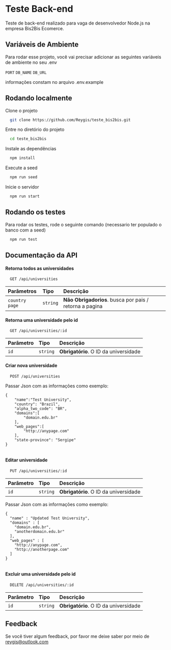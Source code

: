 
# Teste Back-end
 
Teste de back-end realizado para vaga de desenvolvedor Node.js na empresa Bis2Bis Ecomerce.

## Variáveis de Ambiente

Para rodar esse projeto, você vai precisar adicionar as seguintes variáveis de ambiente no seu .env 

`PORT`
`DB_NAME`
`DB_URL`

informações constam no arquivo .env.example

## Rodando localmente

Clone o projeto

```bash
  git clone https://github.com/Reygis/teste_bis2bis.git
```

Entre no diretório do projeto

```bash
  cd teste_bis2bis
```

Instale as dependências

```bash
  npm install
```

Execute a seed

```bash
  npm run seed
```

Inicie o servidor

```bash
  npm run start
```

## Rodando os testes

Para rodar os testes, rode o seguinte comando (necessario ter populado o banco com a seed)

```bash
  npm run test
```

## Documentação da API

#### Retorna todos as universidades

```http
  GET /api/universities
```

| Parâmetros   | Tipo       | Descrição                           |
| :--------------- | :--------- | :---------------------------------- |
| `country` `page` | `string` | **Não Obrigadorios**. busca por pais / retorna a pagina |

#### Retorna uma universidade pelo id

```http
  GET /api/universities/:id
```

| Parâmetro   | Tipo       | Descrição                                   |
| :---------- | :--------- | :------------------------------------------ |
| `id`      | `string` | **Obrigatório**. O ID da universidade |

#### Criar nova universidade

```http
  POST /api/universities
```

Passar Json com as informações como exemplo:
```
{
	"name":"Test University", 
	"country": "Brazil", 
	"alpha_two_code": "BR",
	"domains":[
		"domain.edu.br"
	],
 	"web_pages":[
		"http://anypage.com"
	],   
	"state-province": "Sergipe"
}
  
```

#### Editar universidade

```http
  PUT /api/universities/:id
```
| Parâmetro   | Tipo       | Descrição                                   |
| :---------- | :--------- | :------------------------------------------ |
| `id`      | `string` | **Obrigatório**. O ID da universidade |

Passar Json com as informações como exemplo:
```
{
  "name" : "Updated Test University",
  "domains" : [
    "domain.edu.br", 
    "anotherdomain.edu.br"
  ],
  "web_pages" : [
    "http://anypage.com",
    "http://anotherpage.com"
  ]  	
} 
  
```

#### Excluir uma universidade pelo id

```http
  DELETE /api/universities/:id
```

| Parâmetro   | Tipo       | Descrição                                   |
| :---------- | :--------- | :------------------------------------------ |
| `id`      | `string` | **Obrigatório**. O ID da universidade |


## Feedback

Se você tiver algum feedback, por favor me deixe saber por meio de reygis@outlook.com

